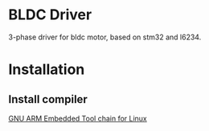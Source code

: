 # BLDC Driver
3-phase driver for bldc motor, based on stm32 and l6234.

# Installation

## Install compiler

[GNU ARM Embedded Tool chain for Linux](https://developer.arm.com/tools-and-software/open-source-software/developer-tools/gnu-toolchain/gnu-rm/downloads)

